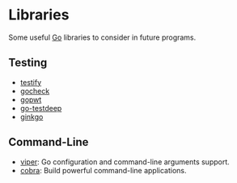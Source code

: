 Libraries
=========

Some useful [Go](http://golang.org) libraries to consider in future programs.


Testing
-------

 - [testify](https://github.com/stretchr/testify)
 - [gocheck](https://labix.org/gocheck)
 - [gopwt](https://github.com/ToQoz/gopwt)
 - [go-testdeep](https://github.com/maxatome/go-testdeep)
 - [ginkgo](https://github.com/onsi/ginkgo)


Command-Line
------------

 - [viper](https://github.com/spf13/viper):
   Go configuration and command-line arguments support.
 - [cobra](https://github.com/spf13/cobra):
   Build powerful command-line applications.
